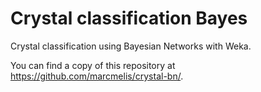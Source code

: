 # Crystal classification Bayes
Crystal classification using Bayesian Networks with Weka.

You can find a copy of this repository at https://github.com/marcmelis/crystal-bn/. 
